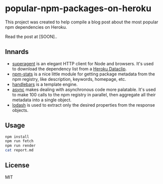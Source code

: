 # popular-npm-packages-on-heroku

This project was created to help compile a blog post about the most popular npm dependencies on Heroku.

Read the post at [SOON]..

## Innards

- [superagent](https://github.com/visionmedia/superagent) is an elegant HTTP client for Node and browsers. It's used to download the dependency list from a [Heroku Dataclip](https://dataclips.heroku.com/nxnfcvnlruhzzawvenwcvronnowx#nomnom-Top-100-dependencies).
- [npm-stats](https://github.com/hughsk/npm-stats) is a nice little module for getting package metadata from the npm registry, like description, keywords, homepage, etc.
- [handlebars](https://github.com/wycats/handlebars.js) is a template engine.
- [async](https://github.com/caolan/async) makes dealing with asynchronous code more palatable. It's used to make 100 calls to the npm registry in parallel, then aggregate all their metadata into a single object.
- [lodash](https://github.com/lodash/lodash) is used to extract only the desired properties from the response objects.

## Usage

```sh
npm install
npm run fetch
npm run render
cat report.md
```

## License

MIT
